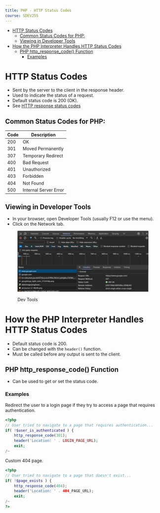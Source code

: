 ```yaml
---
title: PHP - HTTP Status Codes
course: SDEV255
---
```


- [HTTP Status Codes](#http-status-codes)
  - [Common Status Codes for PHP:](#common-status-codes-for-php)
  - [Viewing in Developer Tools](#viewing-in-developer-tools)
- [How the PHP Interpreter Handles HTTP Status Codes](#how-the-php-interpreter-handles-http-status-codes)
  - [PHP http_response_code() Function](#php-http_response_code-function)
    - [Examples](#examples)

# HTTP Status Codes

- Sent by the server to the client in the response header.
- Used to indicate the status of a request.
- Default status code is 200 (OK).
- See [HTTP response status codes](https://developer.mozilla.org/en-US/docs/Web/HTTP/Status)

## Common Status Codes for PHP:

| Code | Description           |
| ---- | --------------------- |
| 200  | OK                    |
| 301  | Moved Permanently     |
| 307  | Temporary Redirect    |
| 400  | Bad Request           |
| 401  | Unauthorized          |
| 403  | Forbidden             |
| 404  | Not Found             |
| 500  | Internal Server Error |

## Viewing in Developer Tools

- In your browser, open Developer Tools (usually F12 or use the menu).
- Click on the Network tab.

<figure>
    <span>
        <img src="images/dev_tools_status_codes.png" style="">
    </span>
    <figcaption>
        <p>Dev Tools</p>
    </figcaption>
</figure>

# How the PHP Interpreter Handles HTTP Status Codes

- Default status code is 200.
- Can be changed with the `header()` function.
- Must be called before any output is sent to the client.

## PHP http_response_code() Function

- Can be used to get or set the status code.

### Examples

Redirect the user to a login page if they try to access a page that requires authentication.

```php
<?php
// User tried to navigate to a page that requires authentication...
if( !$user_is_authenticated ) {
    http_response_code(301);
    header('Location: ' . LOGIN_PAGE_URL);
    exit;
/~
```

Custom 404 page.

```php
<?php
// User tried to navigate to a page that doesn't exist...
if( !$page_exists ) {
    http_response_code(404);
    header('Location: ' . 404_PAGE_URL);
    exit;
/~
?>
```
